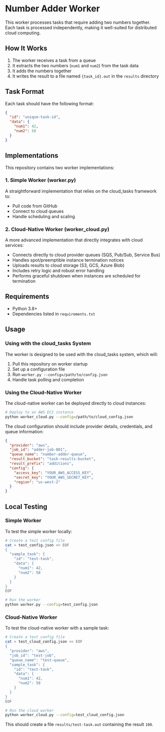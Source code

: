 # Number Adder Worker

This worker processes tasks that require adding two numbers together. Each task is processed independently, making it well-suited for distributed cloud computing.

## How It Works

1. The worker receives a task from a queue
2. It extracts the two numbers (`num1` and `num2`) from the task data
3. It adds the numbers together
4. It writes the result to a file named `{task_id}.out` in the `results` directory

## Task Format

Each task should have the following format:

```json
{
  "id": "unique-task-id",
  "data": {
    "num1": 42,
    "num2": 58
  }
}
```

## Implementations

This repository contains two worker implementations:

### 1. Simple Worker (worker.py)

A straightforward implementation that relies on the cloud_tasks framework to:
- Pull code from GitHub
- Connect to cloud queues
- Handle scheduling and scaling

### 2. Cloud-Native Worker (worker_cloud.py)

A more advanced implementation that directly integrates with cloud services:
- Connects directly to cloud provider queues (SQS, Pub/Sub, Service Bus)
- Handles spot/preemptible instance termination notices
- Uploads results to cloud storage (S3, GCS, Azure Blob)
- Includes retry logic and robust error handling
- Performs graceful shutdown when instances are scheduled for termination

## Requirements

- Python 3.8+
- Dependencies listed in `requirements.txt`

## Usage

### Using with the cloud_tasks System

The worker is designed to be used with the cloud_tasks system, which will:

1. Pull this repository on worker startup
2. Set up a configuration file
3. Run `worker.py --config=/path/to/config.json`
4. Handle task polling and completion

### Using the Cloud-Native Worker

The cloud-native worker can be deployed directly to cloud instances:

```bash
# Deploy to an AWS EC2 instance
python worker_cloud.py --config=/path/to/cloud_config.json
```

The cloud configuration should include provider details, credentials, and queue information:

```json
{
  "provider": "aws",
  "job_id": "adder-job-001",
  "queue_name": "number-adder-queue",
  "result_bucket": "task-results-bucket",
  "result_prefix": "additions",
  "config": {
    "access_key": "YOUR_AWS_ACCESS_KEY",
    "secret_key": "YOUR_AWS_SECRET_KEY",
    "region": "us-west-2"
  }
}
```

## Local Testing

### Simple Worker

To test the simple worker locally:

```bash
# Create a test config file
cat > test_config.json << EOF
{
  "sample_task": {
    "id": "test-task",
    "data": {
      "num1": 42,
      "num2": 58
    }
  }
}
EOF

# Run the worker
python worker.py --config=test_config.json
```

### Cloud-Native Worker

To test the cloud-native worker with a sample task:

```bash
# Create a test config file
cat > test_cloud_config.json << EOF
{
  "provider": "aws",
  "job_id": "test-job",
  "queue_name": "test-queue",
  "sample_task": {
    "id": "test-task",
    "data": {
      "num1": 42,
      "num2": 58
    }
  }
}
EOF

# Run the cloud worker
python worker_cloud.py --config=test_cloud_config.json
```

This should create a file `results/test-task.out` containing the result `100`.